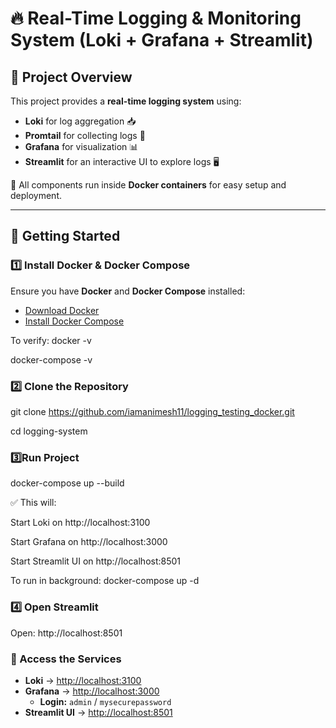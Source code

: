 # 🔥 Real-Time Logging & Monitoring System (Loki + Grafana + Streamlit)

## 📌 Project Overview
This project provides a **real-time logging system** using:
- **Loki** for log aggregation 📥
- **Promtail** for collecting logs 📡
- **Grafana** for visualization 📊
- **Streamlit** for an interactive UI to explore logs 🖥️

🔹 All components run inside **Docker containers** for easy setup and deployment.

---

## 🚀 Getting Started

### **1️⃣ Install Docker & Docker Compose**
Ensure you have **Docker** and **Docker Compose** installed:
- [Download Docker](https://www.docker.com/get-started)
- [Install Docker Compose](https://docs.docker.com/compose/install/)

To verify:
docker -v

docker-compose -v 


### **2️⃣ Clone the Repository**

git clone https://github.com/iamanimesh11/logging_testing_docker.git

cd logging-system

### **3️⃣Run Project**
docker-compose up --build

✅ This will:

Start Loki on http://localhost:3100

Start Grafana on http://localhost:3000

Start Streamlit UI on http://localhost:8501

To run in background:
docker-compose up -d

### **4️⃣ Open Streamlit**
Open: http://localhost:8501

### 🔗 Access the Services  
- **Loki** → [http://localhost:3100](http://localhost:3100)  
- **Grafana** → [http://localhost:3000](http://localhost:3000)  
  - **Login:** `admin` / `mysecurepassword`  
- **Streamlit UI** → [http://localhost:8501](http://localhost:8501)  




